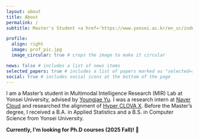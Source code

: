 ```yaml
---
layout: about
title: About
permalink: /
subtitle: Master's Student <a href='https://www.yonsei.ac.kr/en_sc/index.jsp'>@ Multimodal Intelligence Research (MIR) Lab</a><br>Department of Artificial Intelligence, <a href='https://www.yonsei.ac.kr/en_sc/index.jsp'>Yonsei University</a><br>

profile:
  align: right
  image: prof_pic.jpg
  image_circular: true # crops the image to make it circular

news: false # includes a list of news items
selected_papers: true # includes a list of papers marked as "selected={true}"
social: true # includes social icons at the bottom of the page
---
```


I am a Master’s student in Multimodal Intelligence Research (MIR) Lab at Yonsei University, advised by [Youngjae Yu](https://yj-yu.github.io/home/). I was a research intern at [Naver Cloud](https://www.navercloudcorp.com/lang/en/) and researched the alignment of [Hyper CLOVA X](https://www.ncloud.com/solution/featured/hyperclovax). Before the Master’s degree,
I received a B.A. in Applied Statistics and a B.S. in Computer Science from Yonsei University.

**Currently, I'm looking for Ph.D courses (2025 Fall)! 🙌**

